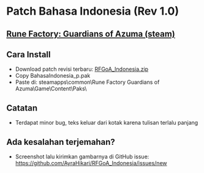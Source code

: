 # Patch Bahasa Indonesia (Rev 1.0)
## [Rune Factory: Guardians of Azuma (steam)](https://store.steampowered.com/app/2864560/Rune_Factory_Guardians_of_Azuma/)

## Cara Install
- Download patch revisi terbaru: [RFGoA_Indonesia.zip](https://codeload.github.com/AyraHikari/RFGoA_Indonesia/zip/refs/heads/main)
- Copy BahasaIndonesia_p.pak
- Paste di: steamapps\common\Rune Factory Guardians of Azuma\Game\Content\Paks\

## Catatan
- Terdapat minor bug, teks keluar dari kotak karena tulisan terlalu panjang

## Ada kesalahan terjemahan? 
- Screenshot lalu kirimkan gambarnya di GitHub issue: https://github.com/AyraHikari/RFGoA_Indonesia/issues/new
